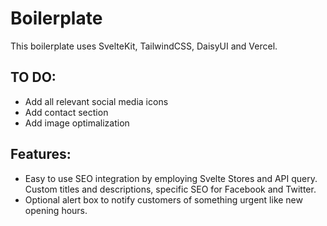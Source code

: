 # Boilerplate
This boilerplate uses SvelteKit, TailwindCSS, DaisyUI and Vercel.

## TO DO:
- Add all relevant social media icons
- Add contact section
- Add image optimalization

## Features:
- Easy to use SEO integration by employing Svelte Stores and API query. Custom titles and descriptions, specific SEO for Facebook and Twitter.
- Optional alert box to notify customers of something urgent like new opening hours. 


